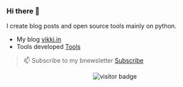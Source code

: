 ### Hi there 👋

I create blog posts and open source tools mainly on python.

- My blog [vikki.in](https://www.vikki.in)
- Tools developed [Tools](https://tools.vikki.in)

> 📫 Subscribe to my bnewsletter [Subscribe](http://eepurl.com/g9ZOsT)

<p  align="center">
  <img src="https://visitor-badge.glitch.me/badge?page_id=vignesh88.vignesh88" alt="visitor badge"/>
</p>


<!--
**vignesh88/vignesh88** is a ✨ _special_ ✨ repository because its `README.md` (this file) appears on your GitHub profile.

Here are some ideas to get you started:

- 🔭 I’m currently working on ...
- 🌱 I’m currently learning ...
- 👯 I’m looking to collaborate on ...
- 🤔 I’m looking for help with ...
- 💬 Ask me about ...
- 📫 How to reach me: ...
- 😄 Pronouns: ...
- ⚡ Fun fact: ...
-->
